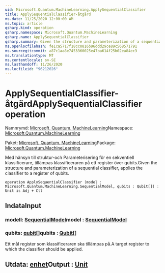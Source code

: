 ```yaml
---
uid: Microsoft.Quantum.MachineLearning.ApplySequentialClassifier
title: ApplySequentialClassifier-åtgärd
ms.date: 11/25/2020 12:00:00 AM
ms.topic: article
qsharp.kind: operation
qsharp.namespace: Microsoft.Quantum.MachineLearning
qsharp.name: ApplySequentialClassifier
qsharp.summary: Given the structure and parameterization of a sequential classifier, applies the classifier to a register of qubits.
ms.openlocfilehash: fe1ca5717f18cc0816b96ddd29ce89c568571791
ms.sourcegitcommit: a87c1aa8e7453360025e47ba614f25b02ea84ec3
ms.translationtype: MT
ms.contentlocale: sv-SE
ms.lasthandoff: 11/26/2020
ms.locfileid: "96212026"
---
```

# <a name="applysequentialclassifier-operation"></a><span data-ttu-id="aeb2a-102">ApplySequentialClassifier-åtgärd</span><span class="sxs-lookup"><span data-stu-id="aeb2a-102">ApplySequentialClassifier operation</span></span>

<span data-ttu-id="aeb2a-103">Namnrymd: [Microsoft. Quantum. MachineLearning](xref:Microsoft.Quantum.MachineLearning)</span><span class="sxs-lookup"><span data-stu-id="aeb2a-103">Namespace: [Microsoft.Quantum.MachineLearning](xref:Microsoft.Quantum.MachineLearning)</span></span>

<span data-ttu-id="aeb2a-104">Paket: [Microsoft. Quantum. MachineLearning](https://nuget.org/packages/Microsoft.Quantum.MachineLearning)</span><span class="sxs-lookup"><span data-stu-id="aeb2a-104">Package: [Microsoft.Quantum.MachineLearning](https://nuget.org/packages/Microsoft.Quantum.MachineLearning)</span></span>


<span data-ttu-id="aeb2a-105">Med hänsyn till struktur-och Parameterisering för en sekventiell klassificerare, tillämpas klassificeraren på ett register över qubits.</span><span class="sxs-lookup"><span data-stu-id="aeb2a-105">Given the structure and parameterization of a sequential classifier, applies the classifier to a register of qubits.</span></span>

```qsharp
operation ApplySequentialClassifier (model : Microsoft.Quantum.MachineLearning.SequentialModel, qubits : Qubit[]) : Unit is Adj + Ctl
```


## <a name="input"></a><span data-ttu-id="aeb2a-106">Indata</span><span class="sxs-lookup"><span data-stu-id="aeb2a-106">Input</span></span>

### <a name="model--sequentialmodel"></a><span data-ttu-id="aeb2a-107">modell: [SequentialModel](xref:Microsoft.Quantum.MachineLearning.SequentialModel)</span><span class="sxs-lookup"><span data-stu-id="aeb2a-107">model : [SequentialModel](xref:Microsoft.Quantum.MachineLearning.SequentialModel)</span></span>




### <a name="qubits--qubit"></a><span data-ttu-id="aeb2a-108">qubits: [qubit](xref:microsoft.quantum.lang-ref.qubit)[]</span><span class="sxs-lookup"><span data-stu-id="aeb2a-108">qubits : [Qubit](xref:microsoft.quantum.lang-ref.qubit)[]</span></span>

<span data-ttu-id="aeb2a-109">Ett mål register som klassificeraren ska tillämpas på.</span><span class="sxs-lookup"><span data-stu-id="aeb2a-109">A target register to which the classifier should be applied.</span></span>



## <a name="output--unit"></a><span data-ttu-id="aeb2a-110">Utdata: [enhet](xref:microsoft.quantum.lang-ref.unit)</span><span class="sxs-lookup"><span data-stu-id="aeb2a-110">Output : [Unit](xref:microsoft.quantum.lang-ref.unit)</span></span>

